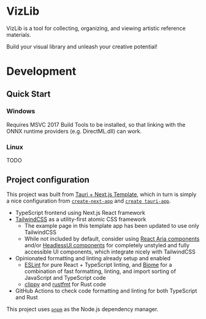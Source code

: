# VizLib

VizLib is a tool for collecting, organizing, and viewing artistic reference materials. 

Build your visual library and unleash your creative potential!


# Development

## Quick Start

### Windows

Requires MSVC 2017 Build Tools to be installed, so that linking with the ONNX runtime providers (e.g. DirectML.dll) can work.

### Linux

TODO

## Project configuration

This project was built from [Tauri + Next.js Template](https://github.com/kvnxiao/tauri-nextjs-template/tree/main), which in turn is simply a nice configuration from [`create-next-app`](https://github.com/vercel/next.js/tree/canary/packages/create-next-app) and [`create tauri-app`](https://tauri.app/v1/guides/getting-started/setup).

- TypeScript frontend using Next.js React framework
- [TailwindCSS](https://tailwindcss.com/) as a utility-first atomic CSS framework
  - The example page in this template app has been updated to use only TailwindCSS
  - While not included by default, consider using
    [React Aria components](https://react-spectrum.adobe.com/react-aria/index.html)
    and/or [HeadlessUI components](https://headlessui.com/) for completely unstyled and
    fully accessible UI components, which integrate nicely with TailwindCSS
- Opinionated formatting and linting already setup and enabled
  - [ESLint](https://eslint.org/) for pure React + TypeScript linting, and
    [Biome](https://biomejs.dev/) for a combination of fast formatting, linting, and
    import sorting of JavaScript and TypeScript code
  - [clippy](https://github.com/rust-lang/rust-clippy) and
    [rustfmt](https://github.com/rust-lang/rustfmt) for Rust code
- GitHub Actions to check code formatting and linting for both TypeScript and Rust

This project uses [`pnpm`](https://pnpm.io/) as the Node.js dependency
manager.
